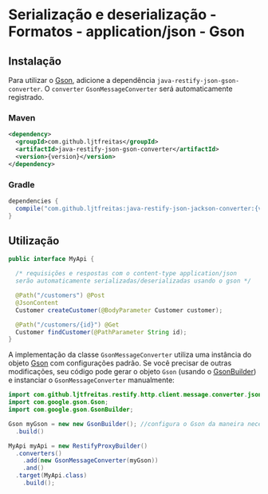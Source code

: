 # Serialização e deserialização - Formatos - application/json - Gson

## Instalação

Para utilizar o [Gson](https://github.com/google/gson), adicione a dependência `java-restify-json-gson-converter`. O `converter` `GsonMessageConverter` será automaticamente registrado.

### Maven

```xml
<dependency>
  <groupId>com.github.ljtfreitas</groupId>
  <artifactId>java-restify-json-gson-converter</artifactId>
  <version>{version}</version>
</dependency>
```

### Gradle

```groovy
dependencies {
  compile("com.github.ljtfreitas:java-restify-json-jackson-converter:{version}")
}
```

## Utilização

```java 
public interface MyApi {

  /* requisições e respostas com o content-type application/json
  serão automaticamente serializadas/deserializadas usando o gson */

  @Path("/customers") @Post
  @JsonContent
  Customer createCustomer(@BodyParameter Customer customer);

  @Path("/customers/{id}") @Get
  Customer findCustomer(@PathParameter String id);
}
```

A implementação da classe `GsonMessageConverter` utiliza uma instância do objeto [Gson](https://google.github.io/gson/apidocs/com/google/gson/Gson.html) com configurações padrão. Se você precisar de outras modificações, seu código pode gerar o objeto `Gson` (usando o [GsonBuilder](https://google.github.io/gson/apidocs/com/google/gson/GsonBuilder.html)) e instanciar o `GsonMessageConverter` manualmente:

```java
import com.github.ljtfreitas.restify.http.client.message.converter.json.GsonMessageConverter;
import com.google.gson.Gson;
import com.google.gson.GsonBuilder;

Gson myGson = new new GsonBuilder(); //configura o Gson da maneira necessária...
  .build()

MyApi myApi = new RestifyProxyBuilder()
  .converters()
    .add(new GsonMessageConverter(myGson))
    .and()
  .target(MyApi.class)
    .build();
```
